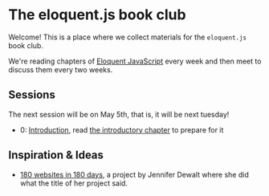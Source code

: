 # The eloquent.js book club

Welcome!  This is a place where we collect materials for the `eloquent.js` book club.

We're reading chapters of [Eloquent JavaScript](http://eloquentjavascript.net) every week and then meet to discuss them every two weeks.

## Sessions

The next session will be on May 5th, that is, it will be next tuesday!

- 0: [Introduction](./00), read [the introductory chapter](http://eloquentjavascript.net/00_intro.html) to prepare for it

## Inspiration & Ideas

- [180 websites in 180 days](http://jenniferdewalt.com/), a project by Jennifer Dewalt where she did what the title of her project said.
